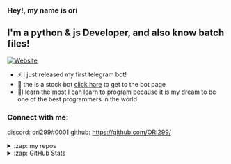 
### Hey!, my name is ori




## I'm a python & js Developer, and also know batch files! 
[![Website](https://img.shields.io/website?label=stock-bot&style=for-the-badge&url=https://www.t.me/AStocksBot)](https://www.t.me/AStocksBot)

- ⚡ I just released my first telegram bot!
- 🌱 the is a stock bot [click hare](https://github.com/ORI299/telegram-AStockBot) to get to the bot page
-  💪I learn the most I can learn to program because it is my dream to be one of the best programmers in the world


### Connect with me:

discord: ori299#0001
github: https://github.com/ORI299/
<br />





<details>
  <summary>:zap: my repos</summary>
  
  [![Readme Card](https://github-readme-stats.vercel.app/api/pin/?username=ori299&repo=telegram-AStockBot&show_icons=true)](https://github.com/ORI299/telegram-AStockBot)


  
---
</details>

<details>
  <summary>:zap: GitHub Stats</summary>

  ![ori299's GitHub stats](https://github-readme-stats.vercel.app/api?username=ori299&hide=contribs,prs&theme=radical)
</details>

